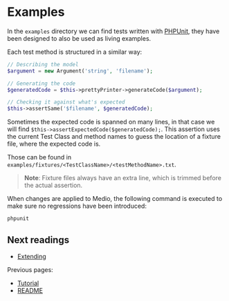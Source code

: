 # Examples

In the `examples` directory we can find tests written with [PHPUnit](https://phpunit.de/),
they have been designed to also be used as living examples.

Each test method is structured in a similar way:

```php
// Describing the model
$argument = new Argument('string', 'filename');

// Generating the code
$generatedCode = $this->prettyPrinter->generateCode($argument);

// Checking it against what's expected
$this->assertSame('$filename', $generatedCode);
```

Sometimes the expected code is spanned on many lines, in that case we will find
`$this->assertExpectedCode($generatedCode);`.
This assertion uses the current Test Class and method names to guess the location of a fixture file,
where the expected code is.

Those can be found in `examples/fixtures/<TestClassName>/<testMethodName>.txt`.

> **Note**: Fixture files always have an extra line, which is trimmed before the actual assertion.

When changes are applied to Medio, the following command is executed to make sure no regressions
have been introduced:

    phpunit

## Next readings

* [Extending](03-extending.md)

Previous pages:

* [Tutorial](01-tutorial.md)
* [README](../README.md)
